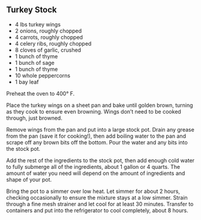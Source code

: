Turkey Stock
------------

* 4 lbs turkey wings
* 2 onions, roughly chopped
* 4 carrots, roughly chopped
* 4 celery ribs, roughly chopped
* 8 cloves of garlic, crushed
* 1 bunch of thyme
* 1 bunch of sage
* 1 bunch of thyme
* 10 whole peppercorns
* 1 bay leaf

Preheat the oven to 400° F.

Place the turkey wings on a sheet pan and bake until golden brown, turning as they cook to ensure even browning. 
Wings don’t need to be cooked through, just browned. 

Remove wings from the pan and put into a large stock pot. Drain any grease from the pan (save it for cooking!), 
then add boiling water to the pan and scrape off any brown bits off the bottom. Pour the water and any bits into 
the stock pot.

Add the rest of the ingredients to the stock pot, then add enough cold water to fully submerge all of the 
ingredients, about 1 gallon or 4 quarts. The amount of water you need will depend on the amount of ingredients 
and shape of your pot.

Bring the pot to a simmer over low heat. Let simmer for about 2 hours, checking occasionally to ensure the mixture 
stays at a low simmer. Strain through a fine mesh strainer and let cool for at least 30 minutes. Transfer to containers 
and put into the refrigerator to cool completely, about 8 hours.
